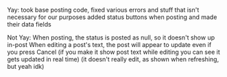 Yay:
took base posting code, fixed various errors and stuff that isn't necessary for our purposes
added status buttons when posting and made their data fields

Not Yay:
When posting, the status is posted as null, so it doesn't show up in-post
When editing a post's text, the post will appear to update even if you press Cancel
  (if you make it show post text while editing you can see it gets updated in real time)
  (it doesn't really edit, as shown when refreshing, but yeah idk)
